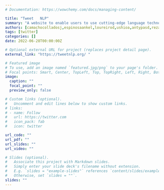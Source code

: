 ```yaml
---
# Documentation: https://wowchemy.com/docs/managing-content/

title: "Tweet   NLP"
summary: "A website to enable users to use cutting-edge language technologies in social media."
authors: [camachocolladosj,espinosaankel,loureirod,ushioa,antypasd,rezaeek,boissonj]
tags: [twitter]
categories: []
date: 2022-06-28T00:00:00Z

# Optional external URL for project (replaces project detail page).
external_link: "https://tweetnlp.org/ "

# Featured image
# To use, add an image named `featured.jpg/png` to your page's folder.
# Focal points: Smart, Center, TopLeft, Top, TopRight, Left, Right, BottomLeft, Bottom, BottomRight.
image:
  caption: ""
  focal_point: ""
  preview_only: false

# Custom links (optional).
#   Uncomment and edit lines below to show custom links.
# links:
# - name: Follow
#   url: https://twitter.com
#   icon_pack: fab
#   icon: twitter

url_code: ""
url_pdf: ""
url_slides: ""
url_video: ""

# Slides (optional).
#   Associate this project with Markdown slides.
#   Simply enter your slide deck's filename without extension.
#   E.g. `slides = "example-slides"` references `content/slides/example-slides.md`.
#   Otherwise, set `slides = ""`.
slides: ""
---
```

